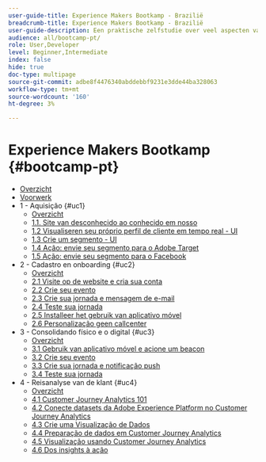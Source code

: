 ```yaml
---
user-guide-title: Experience Makers Bootkamp - Brazilië
breadcrumb-title: Experience Makers Bootkamp - Brazilië
user-guide-description: Een praktische zelfstudie over veel aspecten van Adobe Experience Platform.
audience: all/bootcamp-pt/
role: User,Developer
level: Beginner,Intermediate
index: false
hide: true
doc-type: multipage
source-git-commit: adbe8f4476340abddebbf9231e3dde44ba328063
workflow-type: tm+mt
source-wordcount: '160'
ht-degree: 3%

---
```



# Experience Makers Bootkamp {#bootcamp-pt}

+ [Overzicht](/help/bootcamp-pt/overview.md)
+ [Voorwerk](/help/bootcamp-pt/prework.md)
+ 1 - Aquisição {#uc1}
   + [Overzicht](/help/bootcamp-pt/uc/uc1/uc1.md)
   + [1.1. Site van desconhecido ao conhecido em nosso](/help/bootcamp-pt/uc/uc1/ex1.md)
   + [1.2 Visualiseren seu próprio perfil de cliente em tempo real - UI](/help/bootcamp-pt/uc/uc1/ex2.md)
   + [1.3 Crie um segmento - UI](/help/bootcamp-pt/uc/uc1/ex3.md)
   + [1.4 Ação: envie seu segmento para o Adobe Target](/help/bootcamp-pt/uc/uc1/ex4.md)
   + [1.5 Ação: envie seu segmento para o Facebook](/help/bootcamp-pt/uc/uc1/ex5.md)
+ 2 - Cadastro en onboarding {#uc2}
   + [Overzicht](/help/bootcamp-pt/uc/uc2/uc2.md)
   + [2.1 Visite op de website e cria sua conta](/help/bootcamp-pt/uc/uc2/ex1.md)
   + [2.2 Crie seu evento](/help/bootcamp-pt/uc/uc2/ex2.md)
   + [2.3 Crie sua jornada e mensagem de e-mail](/help/bootcamp-pt/uc/uc2/ex3.md)
   + [2.4 Teste sua jornada](/help/bootcamp-pt/uc/uc2/ex4.md)
   + [2.5 Installeer het gebruik van aplicativo móvel](/help/bootcamp-pt/uc/uc2/ex5.md)
   + [2.6 Personalização geen callcenter](/help/bootcamp-pt/uc/uc2/ex6.md)
+ 3 - Consolidando físico e o digital {#uc3}
   + [Overzicht](/help/bootcamp-pt/uc/uc3/uc3.md)
   + [3.1 Gebruik van aplicativo móvel e acione um beacon](/help/bootcamp-pt/uc/uc3/ex1.md)
   + [3.2 Crie seu evento](/help/bootcamp-pt/uc/uc3/ex2.md)
   + [3.3 Crie sua jornada e notificação push](/help/bootcamp-pt/uc/uc3/ex3.md)
   + [3.4 Teste sua jornada](/help/bootcamp-pt/uc/uc3/ex4.md)
+ 4 - Reisanalyse van de klant {#uc4}
   + [Overzicht](/help/bootcamp-pt/uc/uc4/uc4.md)
   + [4,1 Customer Journey Analytics 101](/help/bootcamp-pt/uc/uc4/ex1.md)
   + [4.2 Conecte datasets da Adobe Experience Platform no Customer Journey Analytics](/help/bootcamp-pt/uc/uc4/ex2.md)
   + [4.3 Crie uma Visualização de Dados](/help/bootcamp-pt/uc/uc4/ex3.md)
   + [4.4 Preparação de dados em Customer Journey Analytics](/help/bootcamp-pt/uc/uc4/ex4.md)
   + [4.5 Visualização usando Customer Journey Analytics](/help/bootcamp-pt/uc/uc4/ex5.md)
   + [4.6 Dos insights à ação](/help/bootcamp-pt/uc/uc4/ex6.md)